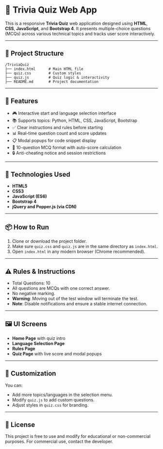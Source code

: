 # 🎯 Trivia Quiz Web App

This is a responsive **Trivia Quiz** web application designed using **HTML**, **CSS**, **JavaScript**, and **Bootstrap 4**. It presents multiple-choice questions (MCQs) across various technical topics and tracks user score interactively.

---

## 📁 Project Structure

```
/TriviaQuiz
├── index.html      # Main HTML file
├── quiz.css        # Custom styles
├── quiz.js         # Quiz logic & interactivity
├── README.md       # Project documentation
```

---

## 🚀 Features

* 🎮 Interactive start and language selection interface
* 📚 Supports topics: Python, HTML, CSS, JavaScript, Bootstrap
* ✅ Clear instructions and rules before starting
* 📊 Real-time question count and score updates
* 📋 Modal popups for code snippet display
* 🧠 10-question MCQ format with auto-score calculation
* 🔒 Anti-cheating notice and session restrictions

---

## 🔧 Technologies Used

* **HTML5**
* **CSS3**
* **JavaScript (ES6)**
* **Bootstrap 4**
* **jQuery and Popper.js (via CDN)**

---

## 📦 How to Run

1. Clone or download the project folder.
2. Make sure `quiz.css` and `quiz.js` are in the same directory as `index.html`.
3. Open `index.html` in any modern browser (Chrome recommended).

---

## ⚠️ Rules & Instructions

* Total Questions: 10
* All questions are MCQs with one correct answer.
* No negative marking.
* **Warning**: Moving out of the test window will terminate the test.
* **Note**: Disable notifications and ensure a stable internet connection.

---

## 🖼️ UI Screens

* **Home Page** with quiz intro
* **Language Selection Page**
* **Rules Page**
* **Quiz Page** with live score and modal popups

---

## 📌 Customization

You can:

* Add more topics/languages in the selection menu.
* Modify `quiz.js` to add custom questions.
* Adjust styles in `quiz.css` for branding.

---

## 📄 License

This project is free to use and modify for educational or non-commercial purposes. For commercial use, contact the developer.


